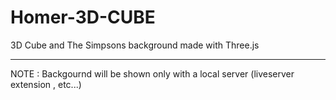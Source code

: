 # Homer-3D-CUBE
3D Cube and The Simpsons background made with Three.js
****************************************************************************
NOTE : Backgournd will be shown only with a local server (liveserver extension , etc...)

